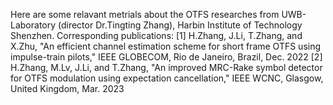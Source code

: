 Here are some relavant metrials about the OTFS researches from UWB-Laboratory (director Dr.Tingting Zhang), Harbin Institute of Technology Shenzhen. 
Corresponding publications:
  [1] H.Zhang, J.Li, T.Zhang, and X.Zhu, "An efficient channel estimation scheme for short frame OTFS using impulse-train pilots," IEEE GLOBECOM, Rio de Janeiro, Brazil, Dec. 2022
  [2] H.Zhang, M.Lv, J.Li, and T.Zhang, "An improved MRC-Rake symbol detector for OTFS modulation using expectation cancellation," IEEE WCNC, Glasgow, United Kingdom, Mar. 2023
